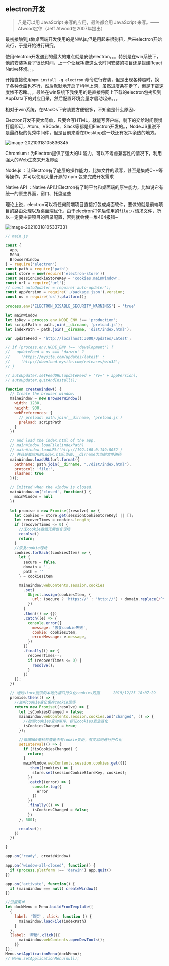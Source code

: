 
## electron开发

> 凡是可以用 JavaScript 来写的应用，最终都会用 JavaScript 来写。——Atwood定律（Jeff Atwood在2007年提出） 

最初接触到js做桌面端开发使用的是NW.js,但是用起来很别扭，后来electron开始流行，于是开始进行研究。

使用electron开发遇到的最大的难点就是安装electron。。。特别是在win系统下，他的安装耗费了很长时间，上一个让我耗费这么长时间安装的项目还是搭建React Native环境。。。

开始直接使用`npm install -g electron` 命令进行安装，但是出现各种超时，换了各种仓库也不行，然后默默地开启了科学上网，虽然进度条在走了，但是下载速度惨不忍睹。。。最终在win系统下我使用的是直接将网上下载的electron包拷贝到AppData下的对应目录，然后配置环境变量才启动起来。。。

相对于win系统，在MacOs下安装要方便很多，不知道是什么原因~

Electron开发不要太简单，只要会写HTML，就能写客户端，剩下的交给时间慢慢打磨即可，Atom、VSCode、Slack等都是用Electron开发的。，Node.JS虽说不是最终极的优秀中间件，但是目前来看在Desktop这一块还有发挥余热的地方。

![image-20210318105836345](electron.assets/image-20210318105836345.png)

Chromium : 为Electron提供了强大的UI能力，可以不考虑兼容性的情况下，利用强大的Web生态来开发界面

Node.js ：让Electron有了底层的操作能力，比如文件的读写，甚至是集成C++等等操作，并可以使用大量开源的 npm 包来完成开发需求

Native API ：Native API让Electron有了跨平台和桌面端的原生能力，比如说它有统一的原生界面，窗口、托盘这些

理论上说，electron可以将任何前端项目直接打包成桌面软件，要做的就是前端项目的路由处理以及桌面端优化。由于electron打包后使用的`file://`请求文件，所以一定要主要项目的目录配置，否则就会使一堆404报错~

![image-20210318105337331](electron.assets/image-20210318105337331.png)

```js
// main.js

const {
  app,
  Menu,
  BrowserWindow
} = require('electron')
const path = require('path')
const store = new(require('electron-store'))
const sessionCookieStoreKey = 'cookies.mainWindow';
const url = require('url');
// const autoUpdater = require('auto-updater');
const appVersion = require('./package.json').version;
const os = require('os').platform();

process.env['ELECTRON_DISABLE_SECURITY_WARNINGS'] = 'true'

let mainWindow
let isDev = process.env.NODE_ENV !== 'production';
let scriptPath = path.join(__dirname, 'preload.js');
let indexPath = path.join(__dirname, 'dist/index.html');

var updateFeed = 'http://localhost:3000/Updates/Latest';

// if (process.env.NODE_ENV !== 'development') {
//   updateFeed = os === 'darwin' ?
//     'https://mysite.com/updates/latest' :
//     'http://download.mysite.com/releases/win32';
// }

// autoUpdater.setFeedURL(updateFeed + '?v=' + appVersion);
// autoUpdater.quitAndInstall();

function createWindow() {
  // Create the browser window.
  mainWindow = new BrowserWindow({
    width: 1280,
    height: 900,
    webPreferences: {
      // preload: path.join(__dirname, 'preload.js')
      preload: scriptPath
    }
  })

  // and load the index.html of the app.
  // mainWindow.loadFile(indexPath)
  // mainWindow.loadURL('http://192.168.0.149:8052')
  // 并且装载应用的index.html页面,__dirname为当前文件路径
  mainWindow.loadURL(url.format({
    pathname: path.join(__dirname, "./dist/index.html"),
    protocol: 'file:',
    slashes: true
  }));

  // Emitted when the window is closed.
  mainWindow.on('closed', function() {
    mainWindow = null
  })

  let promise = new Promise((resolve) => {
    let cookies = store.get(sessionCookieStoreKey) || [];
    let recoverTimes = cookies.length;
    if (recoverTimes <= 0) {
      //无cookie数据无需恢复现场
      resolve()
      return;
    }
    //恢复cookie现场
    cookies.forEach((cookiesItem) => {
      let {
        secure = false,
        domain = '',
        path = ''
      } = cookiesItem

      mainWindow.webContents.session.cookies
        .set(
          Object.assign(cookiesItem, {
            url: (secure ? 'https://' : 'http://') + domain.replace(/^\./, '') + path
          })
        )
        .then(() => {})
        .catch((e) => {
          console.error({
            message: '恢复cookie失败',
            cookie: cookiesItem,
            errorMessage: e.message,
          })
        })
        .finally(() => {
          recoverTimes--;
          if (recoverTimes <= 0) {
            resolve();
          }
        })
    });
  })

  // 通过store提供的本地化接口持久化cookies数据      2019/12/25 18:07:29      --柯军
  promise.then(() => {
    //监听cookie变化保存cookie现场
    return new Promise((resolve) => {
      let isCookiesChanged = false;
      mainWindow.webContents.session.cookies.on('changed', () => {
        //检测cookies变动事件，标记cookies发生变化
        isCookiesChanged = true;
      });

      //每隔500毫秒检查是否有cookie变动，有变动则进行持久化
      setInterval(() => {
        if (!isCookiesChanged) {
          return;
        }
        mainWindow.webContents.session.cookies.get({})
          .then((cookies) => {
            store.set(sessionCookieStoreKey, cookies);
          })
          .catch((error) => {
            console.log({
              error
            })
          })
          .finally(() => {
            isCookiesChanged = false;
          })
      }, 500);

      resolve();
    })
  })

}

app.on('ready', createWindow)

app.on('window-all-closed', function() {
  if (process.platform !== 'darwin') app.quit()
})

app.on('activate', function() {
  if (mainWindow === null) createWindow()
})

//设置菜单
let dockMenu = Menu.buildFromTemplate([
  {
    label: '首页', click: function () {
      mainWindow.loadFile(indexPath)
    }
  },
  {label: '帮助',click(){
      mainWindow.webContents.openDevTools();
    }}
]);
Menu.setApplicationMenu(dockMenu);
// Menu.setApplicationMenu(null);

```

